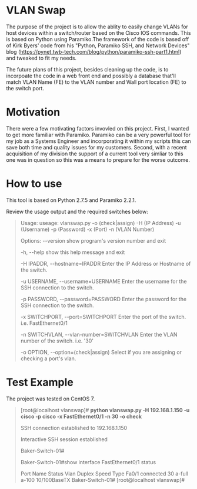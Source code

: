 # VLAN Swap
The purpose of the project is to allow the ablity to easily change VLANs for host devices within a 
switch/router based on the Cisco IOS commands. This is based on Python using Paramiko.The framework
of the code is based off of Kirk Byers' code from his "Python, Paramiko SSH, and Network Devices" blog 
(https://pynet.twb-tech.com/blog/python/paramiko-ssh-part1.html) and tweaked to fit my needs.

The future plans of this project, besides cleaning up the code, is to incorpoate the code in a web front 
end and possibly a database that'll match VLAN Name (FE) to the VLAN number and Wall port location (FE) 
to the switch port.

# Motivation
There were a few motivating factors invovled on this project. First, I wanted to get more familiar with 
Paramiko. Paramiko can be a very powerful tool for my job as a Systems Engineer and incorporating it within
my scripts this can save both time and quality issues for my customers. Second, with a recent acquisition of
my division the support of a current tool very simliar to this one was in question so this was a means to 
prepare for the worse outcome.

# How to use
This tool is based on Python 2.7.5 and Paramiko 2.2.1. 

Review the usage output and the required switches below:

>Usage: useage: vlanswap.py -o (check|assign) -H (IP Address) -u (Username) -p (Password) -x (Port) -n (VLAN Number)
>
>Options:
>  --version             show program's version number and exit
>  
>  -h, --help            show this help message and exit
>  
>  -H IPADDR, --hostname=IPADDR
>                        Enter the IP Address or Hostname of the switch.
>                        
>  -u USERNAME, --username=USERNAME
>                        Enter the username for the SSH connection to the
>                        switch.
>                        
>  -p PASSWORD, --password=PASSWORD
>                        Enter the password for the SSH connection to the
>                        switch.
>                        
>  -x SWITCHPORT, --port=SWITCHPORT
>                        Enter the port of the switch. i.e. FastEthernet0/1
>                        
>  -n SWITCHVLAN, --vlan-number=SWITCHVLAN
>                        Enter the VLAN number of the switch. i.e. '30'
>                        
>  -o OPTION, --option=(check|assign)
>                        Select if you are assigning or checking a port's vlan.

# Test Example
The project was tested on CentOS 7.

>[root@localhost vlanswap]# **python vlanswap.py -H 192.168.1.150 -u cisco -p cisco -x FastEthernet0/1 -n 30 -o check**
>
>SSH connection established to 192.168.1.150
>
>Interactive SSH session established
>
>Baker-Switch-01#
>
>Baker-Switch-01#show interface FastEthernet0/1 status
>
>Port      Name               Status       Vlan       Duplex  Speed Type
>Fa0/1                        connected    30         a-full  a-100 10/100BaseTX
>Baker-Switch-01#
>[root@localhost vlanswap]#
